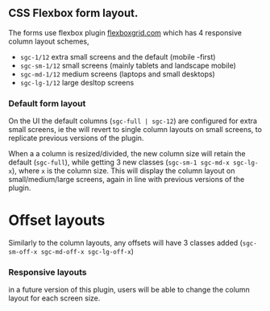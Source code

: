 ## CSS Flexbox form layout.

The forms use flexbox plugin [flexboxgrid.com](http://flexboxgrid.com/) which has 4 responsive column layout schemes,
- `sgc-1/12` extra small screens and the default (mobile -first)
- `sgc-sm-1/12` small screens (mainly tablets and landscape mobile)
- `sgc-md-1/12` medium screens (laptops and small desktops)
- `sgc-lg-1/12` large desltop screens

### Default form layout

On the UI the default columns (`sgc-full | sgc-12`) are configured for extra small screens, ie the will revert to single column layouts on small screens, to replicate previous versions of the plugin.

When a a column is resized/divided, the new column size will retain the default (`sgc-full`), while getting 3 new classes (`sgc-sm-1 sgc-md-x sgc-lg-x`), where `x` is the column size.  This will display the column layout on small/medium/large screens, again in line with previous versions of the plugin.

# Offset layouts #

Similarly to the column layouts, any offsets will have 3 classes added (`sgc-sm-off-x sgc-md-off-x sgc-lg-off-x`)

### Responsive layouts

in a future version of this plugin, users will be able to change the column layout for each screen size.